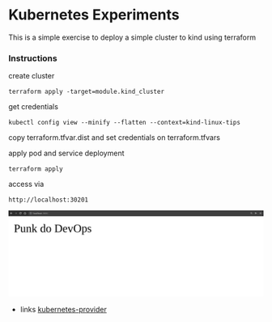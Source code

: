 Kubernetes Experiments
======================

This is a simple exercise to deploy a simple cluster to kind using terraform

### Instructions

create cluster
```
terraform apply -target=module.kind_cluster
```

get credentials
```
kubectl config view --minify --flatten --context=kind-linux-tips
```
copy terraform.tfvar.dist and set credentials on terraform.tfvars

apply pod and service deployment
```
terraform apply
```

access via
```
http://localhost:30201
```
![punk-do-devops](./pics/punk-do-devops.png)


* links
[kubernetes-provider](https://learn.hashicorp.com/tutorials/terraform/kubernetes-provider)

